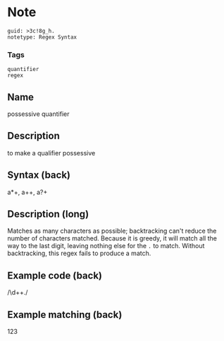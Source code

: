 # Note
```
guid: >3c!8g_h.
notetype: Regex Syntax
```

### Tags
```
quantifier
regex
```

## Name
possessive quantifier

## Description
to make a qualifier possessive

## Syntax (back)
<div><div>a*+, a++, a?+</div></div>

## Description (long)
Matches as many characters as possible; backtracking can't reduce the number of characters matched. Because it is greedy, it will match all the way to the last digit, leaving nothing else for the <code>.</code> to match. Without backtracking, this regex fails to produce a match.

## Example code (back)
<div>/\d++./</div>

## Example matching (back)
<div>123
</div>
